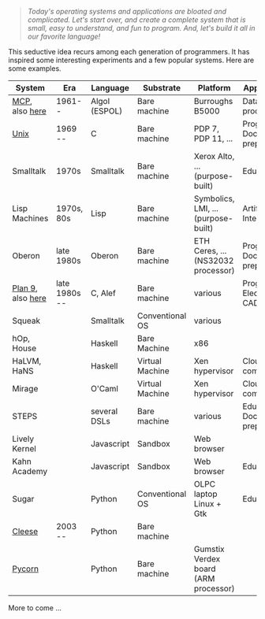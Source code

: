 > *Today's operating systems and applications are bloated and
> complicated.  Let's start over, and create a complete system that is
> small, easy to understand, and fun to program.  And, let's build it
> all in our favorite language!*

This seductive idea recurs among each generation of programmers.  It
has inspired some interesting experiments and a few popular systems.
Here are some examples.

| System | Era | Language | Substrate    | Platform  | Applications |
| ------ | --- | -------- | -------- | -------   | ------- |
| [MCP](http://en.wikipedia.org/wiki/MCP_%28Burroughs_Large_Systems%29), also [here](http://en.wikipedia.org/wiki/Burroughs_large_systems) | 1961-- | Algol (ESPOL) | Bare machine | Burroughs B5000 | Data processing |
| [Unix](http://cm.bell-labs.com/cm/cs/who/dmr/hist.html)  | 1969 -- | C | Bare machine | PDP 7, PDP 11, ... | Programming<br>Document preparation  |
| Smalltalk | 1970s | Smalltalk | Bare machine | Xerox Alto, ...<br>(purpose-built) | Education |
| Lisp Machines | 1970s, 80s | Lisp | Bare machine | Symbolics, LMI, ...<br>(purpose-built)| Artificial Intelligence |
| Oberon | late 1980s | Oberon | Bare machine | ETH Ceres, ...<br>(NS32032 processor) | Programming<br>Document preparation|
| [Plan 9](http://plan9.bell-labs.com/sys/doc/9.html), also [here](http://doc.cat-v.org/plan_9/) | late 1980s -- | C, Alef | Bare machine | various | Programming<br>Electronics CAD |
| Squeak | | Smalltalk | Conventional OS | various ||
| hOp, House | | Haskell | Bare Machine | x86 || 
| HaLVM, HaNS | | Haskell | Virtual Machine | Xen hypervisor | Cloud computing |
| Mirage | | O'Caml | Virtual Machine | Xen hypervisor | Cloud computing |
| STEPS | | several DSLs | Bare machine |  various | Education<br>Document preparation | 
| Lively Kernel || Javascript | Sandbox | Web browser ||
| Kahn Academy || Javascript | Sandbox |Web browser | Education |
| Sugar | | Python | Conventional OS | OLPC laptop<br>Linux + Gtk | Education |
| [Cleese](https://github.com/jtauber/cleese/) | 2003 --| Python | Bare machine |||
| [Pycorn](http://www.pycorn.org/home) | | Python | Bare machine | Gumstix Verdex board<br>(ARM processor) ||


More to come ...
